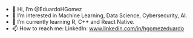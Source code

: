 - 👋 Hi, I’m @EduardoHGomez
- 👀 I’m interested in Machine Learning, Data Science, Cybersecurity, AI.
- 🌱 I’m currently learning R, C++ and React Native.
- 📫 How to reach me:
LinkedIn: www.linkedin.com/in/hgomezeduardo
